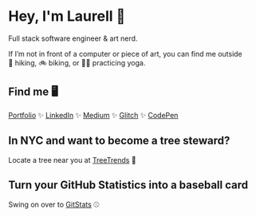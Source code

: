 # Hey, I'm Laurell 👋

Full stack software engineer & art nerd.

If I’m not in front of a computer or piece of art, you can find me outside 🥾&nbsp;hiking, 🚲&nbsp;biking, or 🧘‍♀️&nbsp;practicing yoga.

## Find me 🖥
[Portfolio](https://laurellmccaffrey.com/) ✨ [LinkedIn](https://www.linkedin.com/in/lgm527/) ✨ [Medium](https://www.medium.com/@lgm527/) ✨ [Glitch](https://www.glitch.com/@lgm527/) ✨ [CodePen](https://www.codepen.io/lgm527/)


## In NYC and want to become a tree steward?

Locate a tree near you at [TreeTrends](https://lgm527.github.io/tt2/) 🌲

## Turn your GitHub Statistics into a baseball card

Swing on over to [GitStats](https://git-stats-and-octocats.netlify.app/) ⚾️
 

<!--
**lgm527/lgm527** is a ✨ _special_ ✨ repository because its `README.md` (this file) appears on your GitHub profile.

Here are some ideas to get you started:

- 🔭 I’m currently working on ...
- 🌱 I’m currently learning ...
- 👯 I’m looking to collaborate on ...
- 🤔 I’m looking for help with ...
- 💬 Ask me about ...
- 📫 How to reach me: ...
- 😄 Pronouns: ...
- ⚡ Fun fact: ...

- [Portfolio](https://laurellmccaffrey.com/)
- [LinkedIn](https://www.linkedin.com/in/lgm527/)
- [Medium](https://www.medium.com/@lgm527/)
- [Glitch](https://www.glitch.com/@lgm527/)
- [CodePen](https://www.codepen.io/lgm527/)
-->
